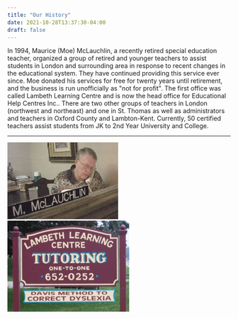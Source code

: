 ```yaml
---
title: "Our History"
date: 2021-10-28T13:37:30-04:00
draft: false
---
```


In 1994, Maurice (Moe) McLauchlin, a recently retired special education teacher, organized a group of retired and younger teachers to assist students in London and surrounding area in response to recent changes in the educational system. They have continued providing this service ever since. Moe donated his services for free for twenty years until retirement, and the business is run unofficially as "not for profit". The first office was called Lambeth Learning Centre and is now the head office for Educational Help Centres Inc.. There are two other groups of teachers in London (northwest and northeast) and one in St. Thomas as well as administrators and teachers in Oxford County and Lambton-Kent. Currently, 50 certified teachers assist students from JK to 2nd Year University and College.<br>

***

![Moe McLauchlin managing the tutoring office](../images/moedesk.jpg "Moe at a desk")
![Lambeth Learning Centre sign outside old tutoring office](../images/Lambeth_sign.jpg "Old Lambeth Sign")